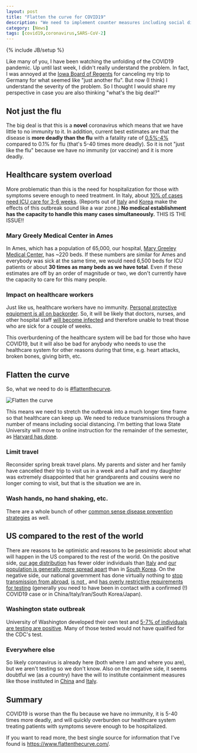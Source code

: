 ```yaml
---
layout: post
title: "Flatten the curve for COVID19"
description: "We need to implement counter measures including social distancing"
category: [News]
tags: [covid19,coronavirus,SARS-CoV-2]
---
```


{% include JB/setup %}

Like many of you, I have been watching the unfolding of the COVID19 pandemic. 
Up until last week, I didn't really understand the problem. 
In fact, I was annoyed at the 
[Iowa Board of Regents](https://www.kcci.com/article/iowa-board-of-regents-cancels-all-university-sponsored-international-travel/31248235) 
for canceling my trip to Germany for what seemed like "just another flu".
But now (I think) I understand the severity of the problem. 
So I thought I would share my perspective in case you are also thinking 
"what's the big deal?" 

## Not just the flu

The big deal is that this is a **novel** coronavirus which means that we have 
little to no immunity to it. 
In addition, current best estimates are that the disease is **more deadly than the 
flu** with a fatality rate of 
[0.5%-4%](https://www.statnews.com/2020/02/25/new-data-from-china-buttress-fears-about-high-coronavirus-fatality-rate-who-expert-says/) compared to 0.1% for flu 
(that's 5-40 times more deadly). 
So it is not "just like the flu" because we have no immunity (or vaccine) and 
it is more deadly.

## Healthcare system overload

More problematic than this is the need for hospitalization for those with 
symptoms severe enough to need treatment. 
In Italy, about [10% of cases need ICU care for 3-6 weeks](https://twitter.com/marcelsalathe/status/1235662457261023232). 
(Reports out of 
[Italy](https://www.facebook.com/story.php?story_fbid=3395152210500625&id=100000176383731) and 
[Korea](https://www.npr.org/sections/goatsandsoda/2020/03/10/812865169/how-a-south-korean-city-is-changing-tactics-to-tamp-down-its-covid-19-surge) make the effects of this outbreak sound like a war zone.) 
**No medical establishment has the capacity to handle this many cases simultaneously.**
THIS IS THE ISSUE!!

### Mary Greely Medical Center in Ames

In Ames, which has a population of 65,000, our hospital, 
[Mary Greeley Medical Center](https://www.mgmc.org/), has ~220 beds.
If these numbers are similar for Ames and everybody was sick at the same time,
we would need 6,500 beds for ICU patients or about **30 times as many beds as
we have total**. 
Even if these estimates are off by an order of magnitude or two, 
we don't currently have the capacity to care for this many people. 

### Impact on healthcare workers

Just like us, healthcare workers have no immunity. 
[Personal protective equipment is all on backorder](https://www.cnn.com/2020/02/29/health/fda-medical-device-mask-hospital-shortage/index.html). 
So, it will be likely that doctors, nurses, and other hospital staff 
[will become infected](https://twitter.com/AynRandPaulRyan/status/1237413944697876480) and therefore unable to treat those who are sick for a couple of weeks. 

This overburdening of the healthcare system will be bad for those who have COVID19, 
but it will also be bad for anybody who needs to use the healthcare system for other reasons during that time, e.g. heart attacks, broken bones, giving birth, etc. 

## Flatten the curve

So, what we need to do is 
[#flattenthecurve](https://www.flattenthecurve.com/). 

![Flatten the curve](https://www.flattenthecurve.com/wp-content/uploads/2020/03/flatten-the-curve-1536x589.jpg)

This means we need to stretch the outbreak into a much longer time frame so that 
healthcare can keep up. 
We need to reduce transmissions through a number of means including social distancing. 
I'm betting that Iowa State University will move to online instruction for the remainder of the semester, as [Harvard has done](https://www.thecrimson.com/article/2020/3/11/harvard-coronavirus-classes-cancelled/).

### Limit travel

Reconsider spring break travel plans. My parents and sister and her family have cancelled their trip to visit us in a week and a half and my daughter was extremely disappointed that her grandparents and cousins were no longer coming to visit, but that is the situation we are in. 

### Wash hands, no hand shaking, etc.

There are a whole bunch of other 
[common sense disease prevention strategies](https://www.flattenthecurve.com/#Do)
as well.

## US compared to the rest of the world

There are reasons to be optimistic and reasons to be pessimistic about what will happen in the US compared to the rest of the world. 
On the positive side, 
[our age distribution](https://www.statista.com/statistics/270000/age-distribution-in-the-united-states/) has fewer older individuals than 
[Italy](https://www.statista.com/statistics/270473/age-distribution-in-italy/)
and [our population is generally more spread apart](https://www.statista.com/statistics/183475/united-states-population-density/)
than in 
[South Korea](https://www.statista.com/statistics/756232/south-korea-population-density/). 
On the negative side, 
our national government has done virtually nothing to 
[stop transmission from abroad](https://www.usa.gov/coronavirus),
[is not ](https://twitter.com/haldre1/status/1237227740182519809),
and [has overly restrictive requirements for testing](https://www.cdc.gov/coronavirus/2019-ncov/hcp/clinical-criteria.html)
(generally you need to have been in contact with a confirmed (!) COVID19 case or in China/Italy/Iran/South Korea/Japan).

### Washington state outbreak

University of Washington developed their own test and 
[5-7% of individuals are testing are positive](https://twitter.com/UWVirology/status/1236017803162873856). 
Many of those tested would not have qualified for the CDC's test. 

### Everywhere else

So likely coronavirus is already here (both where I am and where you are), 
but we aren't testing so we don't know. 
Also on the negative side, it seems doubtful we (as a country) have the will to 
institute containment measures like those instituted in 
[China](https://time.com/5781133/china-coronavirus-infections-slowing/) and 
[Italy](https://time.com/5799873/italy-coronavirus-travel-restrictions/). 


## Summary

COVID19 is worse than the flu because we have no immunity, it is 5-40 times 
more deadly, and will quickly overburden our healthcare system treating patients 
with symptoms severe enough to be hospitalized. 

If you want to read more, 
the best single source for information that I've found is 
<https://www.flattenthecurve.com/>.